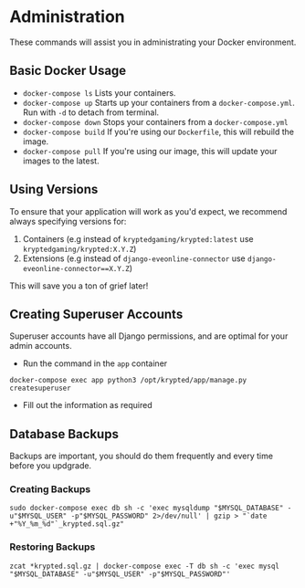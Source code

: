 # Administration
These commands will assist you in administrating your Docker environment.

## Basic Docker Usage
* `docker-compose ls` Lists your containers.
* `docker-compose up` Starts up your containers from a `docker-compose.yml`. Run with `-d` to detach from terminal.
* `docker-compose down` Stops your containers from a `docker-compose.yml`
* `docker-compose build` If you're using our `Dockerfile`, this will rebuild the image.
* `docker-compose pull` If you're using our image, this will update your images to the latest. 

## Using Versions 
To ensure that your application will work as you'd expect, we recommend always specifying versions for:

1. Containers (e.g instead of `kryptedgaming/krypted:latest` use `kryptedgaming/krypted:X.Y.Z`)
2. Extensions (e.g instead of `django-eveonline-connector` use `django-eveonline-connector==X.Y.Z`)

This will save you a ton of grief later!


## Creating Superuser Accounts
Superuser accounts have all Django permissions, and are optimal for your admin accounts. 

* Run the command in the `app` container
```
docker-compose exec app python3 /opt/krypted/app/manage.py createsuperuser
```
* Fill out the information as required

## Database Backups
Backups are important, you should do them frequently and every time before you updgrade. 
### Creating Backups
```
sudo docker-compose exec db sh -c 'exec mysqldump "$MYSQL_DATABASE" -u"$MYSQL_USER" -p"$MYSQL_PASSWORD" 2>/dev/null' | gzip > "`date +"%Y_%m_%d"`_krypted.sql.gz"
```
### Restoring Backups
```
zcat *krypted.sql.gz | docker-compose exec -T db sh -c 'exec mysql "$MYSQL_DATABASE" -u"$MYSQL_USER" -p"$MYSQL_PASSWORD"'
```